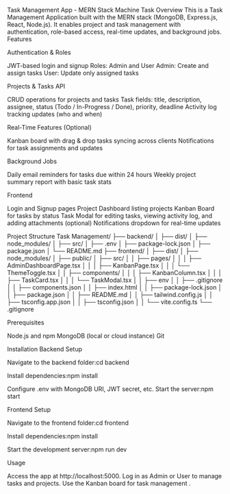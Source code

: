 Task Management App - MERN Stack Machine Task
Overview
This is a Task Management Application built with the MERN stack (MongoDB, Express.js, React, Node.js). It enables project and task management with authentication, role-based access, real-time updates, and background jobs.
Features

Authentication & Roles

JWT-based login and signup
Roles: Admin and User
Admin: Create and assign tasks
User: Update only assigned tasks


Projects & Tasks API

CRUD operations for projects and tasks
Task fields: title, description, assignee, status (Todo / In-Progress / Done), priority, deadline
Activity log tracking updates (who and when)


Real-Time Features (Optional)

Kanban board with drag & drop tasks syncing across clients
Notifications for task assignments and updates


Background Jobs

Daily email reminders for tasks due within 24 hours
Weekly project summary report with basic task stats


Frontend

Login and Signup pages
Project Dashboard listing projects
Kanban Board for tasks by status
Task Modal for editing tasks, viewing activity log, and adding attachments (optional)
Notifications dropdown for real-time updates



Project Structure
Task Management/
├── backend/
│   ├── dist/
│   ├── node_modules/
│   ├── src/
│   ├── .env
│   ├── package-lock.json
│   ├── package.json
│   └── README.md
├── frontend/
│   ├── dist/
│   ├── node_modules/
│   ├── public/
│   ├── src/
│   │   ├── pages/
│   │   │   ├── AdminDashboardPage.tsx
│   │   │   ├── KanbanPage.tsx
│   │   │   └── ThemeToggle.tsx
│   │   ├── components/
│   │   │   ├── KanbanColumn.tsx
│   │   │   ├── TaskCard.tsx
│   │   │   └── TaskModal.tsx
│   │   ├── env
│   │   ├── .gitignore
│   │   ├── components.json
│   │   ├── index.html
│   │   ├── package-lock.json
│   │   ├── package.json
│   │   ├── README.md
│   │   ├── tailwind.config.js
│   │   ├── tsconfig.app.json
│   │   ├── tsconfig.json
│   │   └── vite.config.ts
└── .gitignore

Prerequisites

Node.js and npm
MongoDB (local or cloud instance)
Git

Installation
Backend Setup

Navigate to the backend folder:cd backend


Install dependencies:npm install


Configure .env with MongoDB URI, JWT secret, etc.
Start the server:npm start



Frontend Setup

Navigate to the frontend folder:cd frontend


Install dependencies:npm install


Start the development server:npm run dev



Usage

Access the app at http://localhost:5000.
Log in as Admin or User to manage tasks and projects.
Use the Kanban board for task management .


